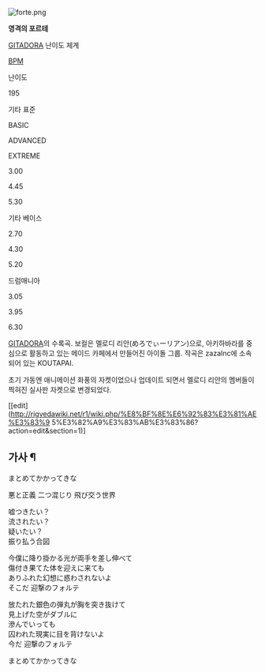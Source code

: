 ![forte.png](http://z2.enha.kr/http://rigvedawiki.net/r1/pds/forte.png)

**영격의 포르테**

[GITADORA](GITADORA.md) 난이도 체계

[BPM](BPM.md)

난이도

195

기타 표준

BASIC

ADVANCED

EXTREME

3.00

4.45

5.30

기타 베이스

2.70

4.30

5.20

드럼매니아

3.05

3.95

6.30

  
[GITADORA](GITADORA.md)의 수록곡. 보컬은 멜로디 리안(めろでぃーリアン)으로, 아키하바라를 중심으로 활동하고 있는
메이드 카페에서 만들어진 아이돌 그룹. 작곡은 zazaInc에 소속되어 있는 KOUTAPAI.

초기 가동엔 애니메이션 화풍의 자켓이었으나 업데이트 되면서 멜로디 리안의 멤버들이 찍혀진 실사판 자켓으로 변경되었다.

[[edit](http://rigvedawiki.net/r1/wiki.php/%E8%BF%8E%E6%92%83%E3%81%AE%E3%83%9
5%E3%82%A9%E3%83%AB%E3%83%86?action=edit&section=1)]

## 가사 ¶

  

まとめてかかってきな

  

悪と正義 二つ混じり 飛び交う世界

  

嘘つきたい？  
流されたい？  
疑いたい？  
振り払う合図

  

今僕に降り掛かる光が両手を差し伸べて  
傷付き果てた体を迎えに来ても  
ありふれた幻想に惑わされないよ  
そこだ 迎撃のフォルテ

  

放たれた銀色の弾丸が胸を突き抜けて  
見上げた空がダブルに  
滲んでいっても  
囚われた現実に目を背けないよ  
今だ 迎撃のフォルテ

  

まとめてかかってきな

